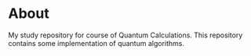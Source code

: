 # About
My study repository for course of Quantum Calculations.
This repository contains some implementation of quantum algorithms.

